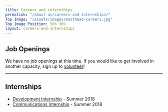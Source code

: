 ```yaml
---
title: Careers and internships
permalink: "/about-us/careers-and-internships/"
Top Image: "/assets/images/masthead-careers.jpg"
Top Image Position: 50% 30%
layout: careers-and-internships
---
```


## Job Openings

We have no job openings at this time. If you would like to get involved in another capacity, sign up to [volunteer](/volunteer)!

---

## Internships

- [Development Internship](https://docs.google.com/document/d/e/2PACX-1vTfWEjZx2ZqQw6I8PcARIJkEYnrOF0k9NAMzV9eyJuFzninHd0VxfQ1_uGPt18cuAjhN8UpGmqmfUu3/pub) - Summer 2018
- [Communications Internship](https://docs.google.com/document/d/e/2PACX-1vTl-9SD5oEXq3D0Hz87Q4EbD4C40qwH0PvXes5vPZX-QcmnEMAt7dDNzr4MjK-qG6IaiXcGHPjojaE5/pub) - Summer 2018